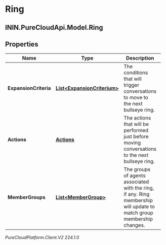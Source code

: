 # Ring

## ININ.PureCloudApi.Model.Ring

## Properties

|Name | Type | Description | Notes|
|------------ | ------------- | ------------- | -------------|
| **ExpansionCriteria** | [**List&lt;ExpansionCriterium&gt;**](ExpansionCriterium) | The conditions that will trigger conversations to move to the next bullseye ring. | [optional] |
| **Actions** | [**Actions**](Actions) | The actions that will be performed just before moving conversations to the next bullseye ring. | [optional] |
| **MemberGroups** | [**List&lt;MemberGroup&gt;**](MemberGroup) | The groups of agents associated with the ring, if any.  Ring membership will update to match group membership changes. | [optional] |



_PureCloudPlatform.Client.V2 224.1.0_
